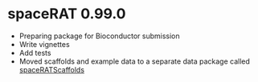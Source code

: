 # spaceRAT 0.99.0

* Preparing package for Bioconductor submission
* Write vignettes
* Add tests
* Moved scaffolds and example data to a separate data package called 
[spaceRATScaffolds](https://github.com/shdam/spaceRATScaffolds)
